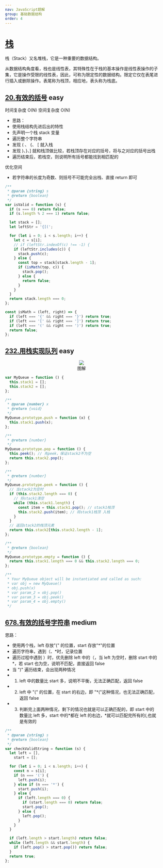 ```yaml
---
nav: JavaScript题解
group: 基础数据结构
order: 4
---
```


# [栈](https://leetcode.cn/tag/stack/problemset/)

栈（Stack）又名堆栈，它是一种重要的数据结构。

从数据结构角度看，栈也是线性表，其特殊性在于栈的基本操作是线性表操作的子集，它是操作受限的线性表，因此，可称为限定性的数据结构。限定它仅在表尾进行插入或删除操作。表尾称为栈顶，相应地，表头称为栈底。

## [20.有效的括号](https://leetcode.cn/problems/valid-parentheses/) <Badge type="success">easy</Badge>

时间复杂度 O(N)
空间复杂度 O(N)

- 思路：
- 使用栈结构先进后出的特性
- 先声明一个栈 stack 变量
- 遍历整个字符串
- 发现 ( 、 {、 \[ 就入栈
- 发现 )、}、] 就和栈顶做比较，若栈顶存在对应的括号，将与之对应的括号出栈
- 遍历结束后，若栈空，则说明所有括号都能找到相匹配的

优化空间

- 若字符串的长度为奇数、则括号不可能完全出栈、直接 return 即可

```js
/**
 * @param {string} s
 * @return {boolean}
 */
var isValid = function (s) {
  if (s === 0) return false;
  if (s.length % 2 === 1) return false;

  let stack = [];
  let leftStr = '{[(';

  for (let i = 0; i < s.length; i++) {
    let c = s[i];
    // if (leftStr.indexOf(c) !== -1) {
    if (leftStr.includes(c)) {
      stack.push(c);
    } else {
      const top = stack[stack.length - 1];
      if (isMath(top, c)) {
        stack.pop();
      } else {
        return false;
      }
    }
  }
  return stack.length === 0;
};

const isMath = (left, right) => {
  if (left === '{' && right === '}') return true;
  if (left === '[' && right === ']') return true;
  if (left === '(' && right === ')') return true;
  return false;
};
```

## [232.用栈实现队列](https://leetcode.cn/problems/implement-queue-using-stacks/) <Badge type="success">easy</Badge>

<div align=center>
  <img src="https://cdn.jsdelivr.net/gh/gaoxiaoduan/picGoImg@main/images/202210251429165.png" style="max-width:100%" />
  <div align=center>图解</div>
</div>

```js
var MyQueue = function () {
  this.stack1 = [];
  this.stack2 = [];
};

/**
 * @param {number} x
 * @return {void}
 */
MyQueue.prototype.push = function (x) {
  this.stack1.push(x);
};

/**
 * @return {number}
 */
MyQueue.prototype.pop = function () {
  this.peek(); // 先peek，保证stack2不为空
  return this.stack2.pop();
};

/**
 * @return {number}
 */
MyQueue.prototype.peek = function () {
  // 当stack2为空时
  if (this.stack2.length === 0) {
    // 将stack1清空
    while (this.stack1.length) {
      const item = this.stack1.pop(); // stack1栈顶
      this.stack2.push(item); // 将stack1栈顶 入栈
    }
  }
  // 返回stack2的栈顶元素
  return this.stack2[this.stack2.length - 1];
};

/**
 * @return {boolean}
 */
MyQueue.prototype.empty = function () {
  return this.stack1.length === 0 && this.stack2.length === 0;
};

/**
 * Your MyQueue object will be instantiated and called as such:
 * var obj = new MyQueue()
 * obj.push(x)
 * var param_2 = obj.pop()
 * var param_3 = obj.peek()
 * var param_4 = obj.empty()
 */
```

## [678.有效的括号字符串](https://leetcode.cn/problems/valid-parenthesis-string/) <Badge type="warning">medium</Badge>

思路：

- 使用两个栈，left 存放"(" 的位置，start 存放"\*"的位置
- 遍历字符串，遇到（、\*时，记录位置
- 遍历过程中遇到 ）时，优先删除 left 中的（，当 left 为空时，删除 start 中的\*，若 start 也为空，说明不匹配，直接返回 false
- 当 ")" 遍历结束，会出现两种情况
- 1. left 中的数量比 start 多，说明不平衡，无法正确匹配，返回 false
- 2. left 中 "(" 的位置，在 start 的右边，即 "\*("这种情况，也无法正确匹配，返回 false
- 3. 判断完上面两种情况，剩下的情况也就是可以正确匹配的，即 start 中的数量比 left 多，start 中的\*都在 left 的右边，\*就可以匹配完所有的(,也就是有效的

```js
/**
 * @param {string} s
 * @return {boolean}
 */
var checkValidString = function (s) {
  let left = [],
    start = [];

  for (let i = 0; i < s.length; i++) {
    const n = s[i];
    if (n === '(') {
      left.push(i);
    } else if (n === '*') {
      start.push(i);
    } else {
      if (left.length === 0) {
        if (start.length === 0) return false;
        start.pop();
      } else {
        left.pop();
      }
    }
  }

  if (left.length > start.length) return false;
  while (left.length && start.length) {
    if (left.pop() > start.pop()) return false;
  }
  return true;
};
```
